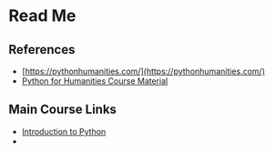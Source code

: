 # Read Me

## References
- [https://pythonhumanities.com/](https://pythonhumanities.com/)
- [Python for Humanities Course Material](http://python-textbook.pythonhumanities.com/01_intro/01_01-04_coding_basics.html)

## Main Course Links
- [Introduction to Python](https://www.youtube.com/watch?v=KSOX_4tTSQk)
- 